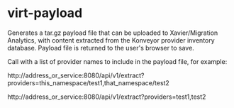 # virt-payload

Generates a tar.gz payload file that can be uploaded to Xavier/Migration Analytics, with content extracted from the Konveyor provider inventory database. Payload file is returned to the user's browser to save.

Call with a list of provider names to include in the payload file, for example:


http://address_or_service:8080/api/v1/extract?providers=this_namespace/test1,that_namespace/test2


http://address_or_service:8080/api/v1/extract?providers=test1,test2

